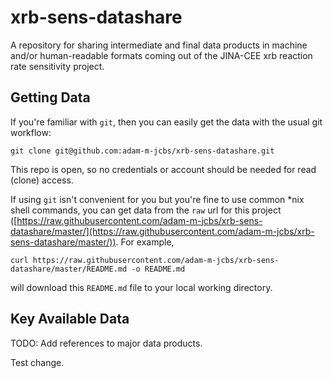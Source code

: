 # xrb-sens-datashare
A repository for sharing intermediate and final data products in machine and/or human-readable formats coming out of the JINA-CEE xrb reaction rate sensitivity project.

## Getting Data

If you're familiar with `git`, then you can easily get the data with the usual git workflow:

```
git clone git@github.com:adam-m-jcbs/xrb-sens-datashare.git
```

This repo is open, so no credentials or account should be needed for read (clone) access.

If using `git` isn't convenient for you but you're fine to use common \*nix shell commands, you can get data from the `raw` url for this project ([https://raw.githubusercontent.com/adam-m-jcbs/xrb-sens-datashare/master/](https://raw.githubusercontent.com/adam-m-jcbs/xrb-sens-datashare/master/)).  For example,

```
curl https://raw.githubusercontent.com/adam-m-jcbs/xrb-sens-datashare/master/README.md -o README.md
```
will download this `README.md` file to your local working directory.

## Key Available Data

TODO: Add references to major data products.

Test change.
